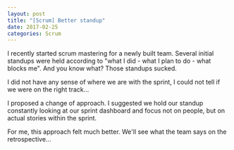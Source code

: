 ```yaml
---
layout: post
title: "[Scrum] Better standup"
date: 2017-02-25
categories: Scrum
---
```


I recently started scrum mastering for a newly built team.
Several initial standups were held according to "what I did - what I plan to do - what blocks me".
And you know what?
Those standups sucked.

I did not have any sense of where we are with the sprint, I could not tell if we were on the right track...

I proposed a change of approach. 
I suggested we hold our standup constantly looking at our sprint dashboard and focus not on people, but on actual stories within the sprint.

For me, this approach felt much better.
We'll see what the team says on the retrospective...
